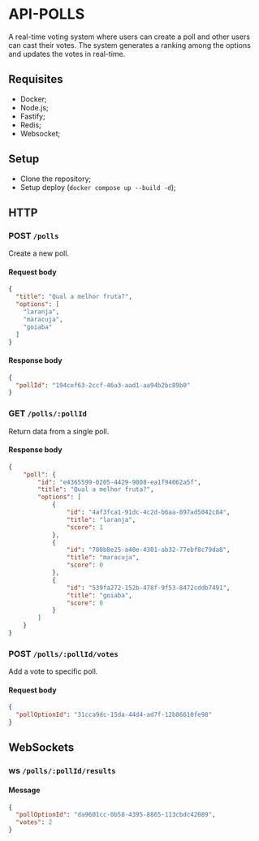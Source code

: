 # API-POLLS

A real-time voting system where users can create a poll and other users can cast their votes. The system generates a ranking among the options and updates the votes in real-time.

## Requisites

- Docker;
- Node.js;
- Fastify;
- Redis;
- Websocket;

## Setup

- Clone the repository;
- Setup deploy (`docker compose up --build -d`);

## HTTP

### POST `/polls`

Create a new poll.

#### Request body

```json
{
  "title": "Qual a melhor fruta?",
  "options": [
    "laranja",
    "maracuja",
    "goiaba"
  ]
}
```

#### Response body

```json
{
  "pollId": "194cef63-2ccf-46a3-aad1-aa94b2bc89b0"
}
```

### GET `/polls/:pollId`

Return data from a single poll.

#### Response body

```json
{
	"poll": {
		"id": "e4365599-0205-4429-9808-ea1f94062a5f",
		"title": "Qual a melhor fruta?",
		"options": [
			{
				"id": "4af3fca1-91dc-4c2d-b6aa-897ad5042c84",
				"title": "laranja",
				"score": 1
			},
			{
				"id": "780b8e25-a40e-4301-ab32-77ebf8c79da8",
				"title": "maracuja",
				"score": 0
			},
			{
				"id": "539fa272-152b-478f-9f53-8472cddb7491",
				"title": "goiaba",
				"score": 0
			}
		]
	}
}
```

### POST `/polls/:pollId/votes`

Add a vote to specific poll.

#### Request body

```json
{
  "pollOptionId": "31cca9dc-15da-44d4-ad7f-12b86610fe98"
}
```

## WebSockets

### ws `/polls/:pollId/results`

#### Message

```json
{
  "pollOptionId": "da9601cc-0b58-4395-8865-113cbdc42089",
  "votes": 2
}
```